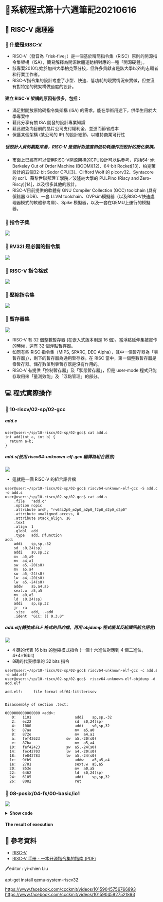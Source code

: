 # 📝系統程式第十六週筆記20210616
## 📖 RISC-V 處理器
### 🔖 什麼是[RISC-V](https://zh.wikipedia.org/wiki/RISC-V)
* RISC-V（發音為「risk-five」）是一個基於精簡指令集（RISC）原則的開源指令集架構（ISA），簡易解釋為開源軟體運動相對應的一種「開源硬體」。
* 該專案2010年始於加州大學柏克萊分校，但許多貢獻者是該大學以外的志願者和行業工作者。
* RISC-V指令集的設計考慮了小型、快速、低功耗的現實情況來實做，但並沒有對特定的微架構做過度的設計。

#### 建立 RISC-V 架構的原因有很多，包括：
* 滿足對開放原始碼指令集架構 (ISA) 的需求，能在學術用途下，供學生用於大學專案中
* 藉此分享有關 ISA 開發的設計專業知識
* 藉此避免向目前的晶片公司支付權利金，並進而節省成本
* 保護某個架構 (某公司的 IP) 的設計細節，以維持商業可行性

##### 從設計人員的觀點來看，RISC-V 是個針對速度和低功耗運作而設計的簡化架構。
* 市面上已經有可以使用RISC-V開源架構的CPU設計可以供參考，包括64-bit Berkeley Out of Order Machine (BOOM)[12]、64-bit Rocket[13]、柏克萊設計的五個32-bit Sodor CPU[3]、Clifford Wolf 的 picorv32、Syntacore 的 scr1、蘇黎世聯邦理工學院／波隆納大學的 PULPino (Riscy and Zero-Riscy)[14]，以及很多其他的設計。
* RISC-V目前提供的軟體有 GNU Compiler Collection (GCC) toolchain (具有偵錯器 GDB)、一套 LLVM toolchain、OVPsim模擬器（以及RISC-V快速處理器模式的軟體參考庫）、Spike 模擬器，以及一套在QEMU上運行的模擬器。

### 🔖 指令子集
![](pic/riscv1.JPG)

### 🔖 RV32I 是必備的指令集
![](pic/riscv2.png)

### 🔖 RISC-V 指令格式
![](pic/riscv3.png)

### 🔖 壓縮指令集
![](pic/riscv4.png)

### 🔖 暫存器集
![](pic/riscv5.png)
* RISC-V 有 32 個整數暫存器 (在嵌入式版本則是 16 個)。當浮點延伸集被實作的時候，還有 32 個浮點暫存器。
* 如同有些 RISC 指令集（MIPS, SPARC, DEC Alpha），其中一個暫存器為「零暫存器」），剩下的暫存器為通用暫存器。在 RISC 當中，第一個整數暫存器是零暫存器。儲存數值到零暫存器是沒有作用的。
* RISC-V 有提供「控制暫存器」及「狀態暫存器」，但是 user-mode 程式只能存取用來「量測效能」及「浮點管理」的部分。

## 💻 程式實際操作
### 🔗 10-riscv/02-sp/02-gcc

##### add.c
```
user@user:~/sp/10-riscv/02-sp/02-gcc$ cat add.c 
int add(int a, int b) {
  return a+b;
}
```
##### add.s(使用 riscv64-unknown-elf-gcc 編譯為組合語言)
![](pic/adds.JPG)
* 這就是一個 RISC-V 的組合語言檔
```
user@user:~/sp/10-riscv/02-sp/02-gcc$ riscv64-unknown-elf-gcc -S add.c -o add.s
user@user:~/sp/10-riscv/02-sp/02-gcc$ cat add.s
	.file	"add.c"
	.option nopic
	.attribute arch, "rv64i2p0_m2p0_a2p0_f2p0_d2p0_c2p0"
	.attribute unaligned_access, 0
	.attribute stack_align, 16
	.text
	.align	1
	.globl	add
	.type	add, @function
add:
	addi	sp,sp,-32
	sd	s0,24(sp)
	addi	s0,sp,32
	mv	a5,a0
	mv	a4,a1
	sw	a5,-20(s0)
	mv	a5,a4
	sw	a5,-24(s0)
	lw	a4,-20(s0)
	lw	a5,-24(s0)
	addw	a5,a4,a5
	sext.w	a5,a5
	mv	a0,a5
	ld	s0,24(sp)
	addi	sp,sp,32
	jr	ra
	.size	add, .-add
	.ident	"GCC: () 9.3.0"
```

##### add.elf(轉換成 ELF 格式的目的檔，再用 objdump 程式將其反組譯回組合語言)
![](pic/addelf.JPG)
* 4 碼的代表 16 bits 的壓縮模式指令 (一個十六進位對應到 4 個二進位，4*4=16bit)
* 8碼的代表標準的 32 bits 指令
```
user@user:~/sp/10-riscv/02-sp/02-gcc$ riscv64-unknown-elf-gcc -c add.s -o add.elf
user@user:~/sp/10-riscv/02-sp/02-gcc$  riscv64-unknown-elf-objdump -d add.elf

add.elf:     file format elf64-littleriscv


Disassembly of section .text:

0000000000000000 <add>:
   0:	1101                	addi	sp,sp,-32
   2:	ec22                	sd	s0,24(sp)
   4:	1000                	addi	s0,sp,32
   6:	87aa                	mv	a5,a0
   8:	872e                	mv	a4,a1
   a:	fef42623          	sw	a5,-20(s0)
   e:	87ba                	mv	a5,a4
  10:	fef42423          	sw	a5,-24(s0)
  14:	fec42703          	lw	a4,-20(s0)
  18:	fe842783          	lw	a5,-24(s0)
  1c:	9fb9                	addw	a5,a5,a4
  1e:	2781                	sext.w	a5,a5
  20:	853e                	mv	a0,a5
  22:	6462                	ld	s0,24(sp)
  24:	6105                	addi	sp,sp,32
  26:	8082                	ret
```

### 🔗 08-posix/04-fs/00-basic/io1

![](pic/io1.JPG)
<details>
  <summary><b>Show code</b></summary>

  ```

  ```
</details>

#### The result of execution





## 📖 參考資料
* [RISC-V](https://zh.wikipedia.org/wiki/RISC-V#%E6%8C%87%E4%BB%A4%E5%AD%90%E9%9B%86)
* [RISC-V 手册 - 一本开源指令集的指南 (PDF)](http://crva.ict.ac.cn/documents/RISC-V-Reader-Chinese-v2p1.pdf)



🖊️editor : yi-chien Liu


apt-get install qemu-system-riscv32

https://www.facebook.com/ccckmit/videos/10159045756766893
https://www.facebook.com/ccckmit/videos/10159045827521893